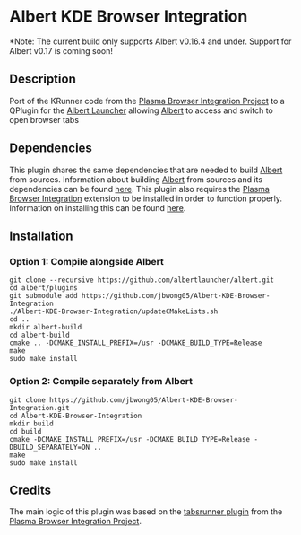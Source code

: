 # Albert KDE Browser Integration
*Note: The current build only supports Albert v0.16.4 and under. Support for Albert v0.17 is coming soon!

## Description
Port of the KRunner code from the [Plasma Browser Integration Project](https://invent.kde.org/plasma/plasma-browser-integration) to a QPlugin for the [Albert Launcher](https://albertlauncher.github.io/) allowing [Albert](https://albertlauncher.github.io/) to access and switch to open browser tabs

## Dependencies
This plugin shares the same dependencies that are needed to build [Albert](https://albertlauncher.github.io/) from sources. Information about building [Albert](https://albertlauncher.github.io/) from sources and its dependencies can be found [here](https://albertlauncher.github.io/docs/installing/). This plugin also requires the [Plasma Browser Integration](https://community.kde.org/Plasma/Browser_Integration) extension to be installed in order to function properly. Information on installing this can be found [here](https://community.kde.org/Plasma/Browser_Integration).

## Installation

### Option 1: Compile alongside Albert
```
git clone --recursive https://github.com/albertlauncher/albert.git
cd albert/plugins
git submodule add https://github.com/jbwong05/Albert-KDE-Browser-Integration
./Albert-KDE-Browser-Integration/updateCMakeLists.sh
cd ..
mkdir albert-build
cd albert-build
cmake .. -DCMAKE_INSTALL_PREFIX=/usr -DCMAKE_BUILD_TYPE=Release
make
sudo make install
```

### Option 2: Compile separately from Albert
```
git clone https://github.com/jbwong05/Albert-KDE-Browser-Integration.git
cd Albert-KDE-Browser-Integration
mkdir build
cd build
cmake -DCMAKE_INSTALL_PREFIX=/usr -DCMAKE_BUILD_TYPE=Release -DBUILD_SEPARATELY=ON ..
make
sudo make install
```

## Credits
The main logic of this plugin was based on the [tabsrunner plugin](https://invent.kde.org/plasma/plasma-browser-integration/-/tree/master/tabsrunner) from the [Plasma Browser Integration Project](https://invent.kde.org/plasma/plasma-browser-integration).
